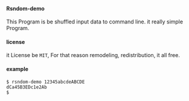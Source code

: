 #### Rsndom-demo

This Program is be shuffled input data to command line. it really simple Program.

#### license

it License be `MIT`, For that reason remodeling, redistribution, it all free.
#### example
```
$ rsndom-demo 12345abcdeABCDE
dCa45B3EDc1e2Ab
$
```
